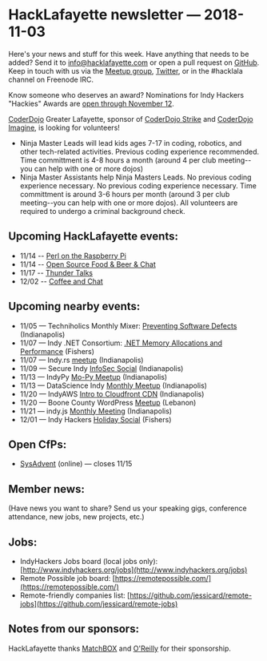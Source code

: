 # HackLafayette newsletter — 2018-11-03

Here's your news and stuff for this week. Have anything that needs to be added? Send it to info@hacklafayette.com or open a pull request on [GitHub](https://github.com/hacklafayette/newsletter). Keep in touch with us via the [Meetup group](https://www.meetup.com/hacklafayette/), [Twitter](https://twitter.com/hacklafayette), or in the #hacklala channel on Freenode IRC.

Know someone who deserves an award? Nominations for Indy Hackers "Hackies" Awards are [open through November 12](https://www.surveymonkey.com/r/MGP7M2X).

[CoderDojo](http://www.greaterlafayettecommerce.com/greater-lafayette-coder-dojo) Greater Lafayette, sponsor of [CoderDojo Strike](http://www.signupgenius.com/go/5080945aea62ea5f49-coderdojo) and [CoderDojo Imagine](http://www.signupgenius.com/go/5080945aea62ea5f49-coderdojo1), is looking for volunteers!

- Ninja Master Leads will lead kids ages 7-17 in coding, robotics, and other tech-related activities. Previous coding experience recommended. Time committment is 4-8 hours a month (around 4 per club meeting--you can help with one or more dojos)
- Ninja Master Assistants help Ninja Masters Leads. No previous coding experience necessary.
  No previous coding experience necessary. Time committment is around 3-6 hours per month (around 3 per club meeting--you can help with one or more dojos). All volunteers are required to undergo a criminal background check.

## Upcoming HackLafayette events:
* 11/14 -- [Perl on the Raspberry Pi](https://www.meetup.com/hacklafayette/events/vkwlfpyxpbsb/)
* 11/14 -- [Open Source Food & Beer & Chat](https://www.meetup.com/hacklafayette/events/rzscgqyxpbsb/)
* 11/17 -- [Thunder Talks ](https://www.meetup.com/hacklafayette/events/253414559/)
* 12/02 -- [Coffee and Chat](https://www.meetup.com/hacklafayette/events/fmlpkqyxpbhc/)

## Upcoming nearby events:
* 11/05 — Techniholics Monthly Mixer: [Preventing Software Defects](https://www.meetup.com/Techniholics/events/rcpfcqyxpbhb/) (Indianapolis)
* 11/07 — Indy .NET Consortium: [.NET Memory Allocations and Performance](https://www.meetup.com/Indy-NET-Consortium/events/255439154/) (Fishers)
* 11/07 — Indy.rs [meetup](https://www.meetup.com/indyrs/events/mffbtpyxpbkb/) (Indianapolis)
* 11/09 — Secure Indy [InfoSec Social](https://www.meetup.com/SecureIndy/events/dcnpzlyxpbmb/) (Indianapolis)
* 11/13 — IndyPy [Mo-Py Meetup](https://www.meetup.com/indypy/events/jpkgppyxpbrb/) (Indianapolis)
* 11/13 — DataScience Indy [Monthly Meetup](https://www.meetup.com/dsindy/events/bdkcwlyxpbsb/) (Indianapolis)
* 11/20 — IndyAWS [Intro to Cloudfront CDN](https://www.meetup.com/IndyAWS/events/sjrtmpyxpbbc/) (Indianapolis)
* 11/20 — Boone County WordPress [Meetup](https://www.meetup.com/Boone-County-WordPress-Meetup/events/jlbhvpyxpbbc/) (Lebanon)
* 11/21 — indy.js [Monthly Meeting](https://www.meetup.com/indyjs/events/ljvvdpyxpbcc/) (Indianapolis)
* 12/01 — Indy Hackers [Holiday Social](http://www.indyhackers.org/holiday-social-2018) (Fishers)

## Open CfPs:
* [SysAdvent](https://docs.google.com/forms/d/e/1FAIpQLScuK2S3raCKPci25oJHEpFXqLAMueKEDvQw3qqCLYiY5nKZrw/viewform) (online) — closes 11/15

## Member news:

(Have news you want to share? Send us your speaking gigs, conference attendance, new jobs, new projects, etc.)

## Jobs:

- IndyHackers Jobs board (local jobs only): [http://www.indyhackers.org/jobs](http://www.indyhackers.org/jobs)
- Remote Possible job board: [https://remotepossible.com/](https://remotepossible.com/)
- Remote-friendly companies list: [https://github.com/jessicard/remote-jobs](https://github.com/jessicard/remote-jobs)

## Notes from our sponsors:

HackLafayette thanks [MatchBOX](http://matchboxstudio.org/) and [O'Reilly](http://www.oreilly.com/) for their sponsorship.
